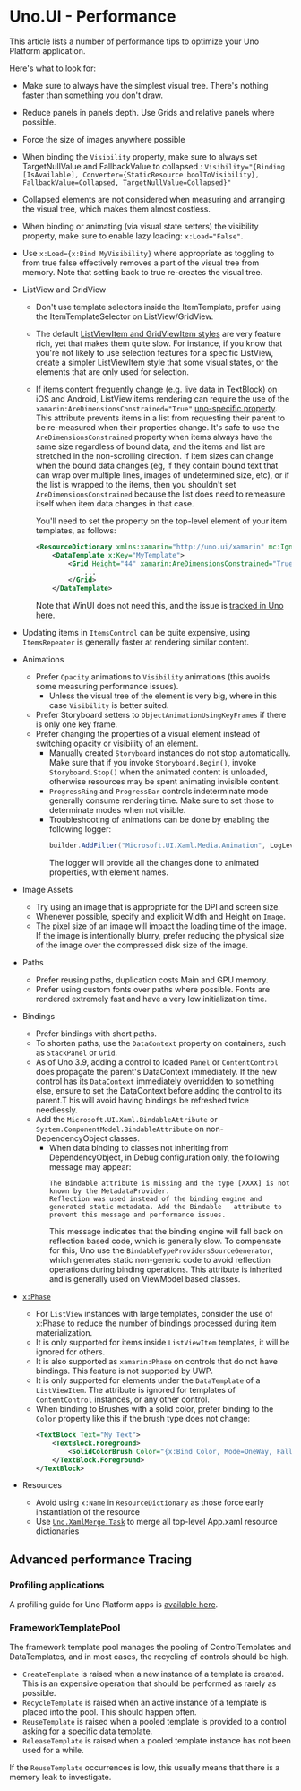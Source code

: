﻿# Uno.UI - Performance

This article lists a number of performance tips to optimize your Uno Platform application.

Here's what to look for:
- Make sure to always have the simplest visual tree. There's nothing faster than something you don't draw.
- Reduce panels in panels depth. Use Grids and relative panels where possible.
- Force the size of images anywhere possible
- When binding the `Visibility` property, make sure to always set TargetNullValue and FallbackValue to collapsed :
	`Visibility="{Binding [IsAvailable], Converter={StaticResource boolToVisibility}, FallbackValue=Collapsed, TargetNullValue=Collapsed}"`
- Collapsed elements are not considered when measuring and arranging the visual tree, which makes them almost costless.
- When binding or animating (via visual state setters) the visibility property, make sure to enable lazy loading:
	`x:Load="False"`.
- Use `x:Load={x:Bind MyVisibility}` where appropriate as toggling to from true false effectively removes a part of the visual tree from memory. Note that setting back to true re-creates the visual tree.
- ListView and GridView
	- Don't use template selectors inside the ItemTemplate, prefer using the ItemTemplateSelector on ListView/GridView.
	- The default [ListViewItem and GridViewItem styles](https://github.com/unoplatform/uno/blob/74b7d5d0e953fcdd94223f32f51665af7ce15c60/src/Uno.UI/UI/Xaml/Style/Generic/Generic.xaml#L951) are very feature rich, yet that makes them quite slow. For instance, if you know that you're not likely to use selection features for a specific ListView, create a simpler ListViewItem style that some visual states, or the elements that are only used for selection.
	- If items content frequently change (e.g. live data in TextBlock) on iOS and Android, ListView items rendering can require the use of the `xamarin:AreDimensionsConstrained="True"` [uno-specific property](https://github.com/unoplatform/uno/blob/7355d66f77777b57c660133d5ec011caaa810e29/src/Uno.UI/UI/Xaml/FrameworkElement.cs#L86). This attribute prevents items in a list from requesting their parent to be re-measured when their properties change. It's safe to use the `AreDimensionsConstrained` property when items always have the same size regardless of bound data, and the items and list are stretched in the non-scrolling direction. If item sizes can change when the bound data changes (eg, if they contain bound text that can wrap over multiple lines, images of undetermined size, etc), or if the list is wrapped to the items, then you shouldn't set `AreDimensionsConstrained` because the list does need to remeasure itself when item data changes in that case.

	  You'll need to set the property on the top-level element of your item templates, as follows:
		```xml
		<ResourceDictionary xmlns:xamarin="http://uno.ui/xamarin" mc:Ignorable="d xamarin" ...>
			<DataTemplate x:Key="MyTemplate">
				<Grid Height="44" xamarin:AreDimensionsConstrained="True">
					...
				</Grid>
			</DataTemplate>
		```
		Note that WinUI does not need this, and the issue is [tracked in Uno here](https://github.com/unoplatform/uno/issues/6910).

- Updating items in `ItemsControl` can be quite expensive, using `ItemsRepeater` is generally faster at rendering similar content.
- Animations
	- Prefer `Opacity` animations to `Visibility` animations (this avoids some measuring performance issues).
		- Unless the visual tree of the element is very big, where in this case `Visibility` is better suited.
	- Prefer Storyboard setters to `ObjectAnimationUsingKeyFrames` if there is only one key frame.
	- Prefer changing the properties of a visual element instead of switching opacity or visibility of an element.
        - Manually created `Storyboard` instances do not stop automatically. Make sure that if you invoke `Storyboard.Begin()`, invoke `Storyboard.Stop()` when the animated content is unloaded, otherwise resources may be spent animating invisible content.
		- `ProgressRing` and `ProgressBar` controls indeterminate mode generally consume rendering time. Make sure to set those to determinate modes when not visible.
		- Troubleshooting of animations can be done by enabling the following logger:
			```csharp
			builder.AddFilter("Microsoft.UI.Xaml.Media.Animation", LogLevel.Debug);
			```
			The logger will provide all the changes done to animated properties, with element names.

- Image Assets
	- Try using an image that is appropriate for the DPI and screen size.
    - Whenever possible, specify and explicit Width and Height on `Image`.
	- The pixel size of an image will impact the loading time of the image. If the image is intentionally blurry, prefer reducing the physical size of the image over
	  the compressed disk size of the image.
- Paths
	- Prefer reusing paths, duplication costs Main and GPU memory.
	- Prefer using custom fonts over paths where possible. Fonts are rendered extremely fast and have a very low initialization time.
- Bindings
	- Prefer bindings with short paths.
	- To shorten paths, use the `DataContext` property on containers, such as `StackPanel` or `Grid`.
	- As of Uno 3.9, adding a control to loaded `Panel` or `ContentControl` does propagate the parent's DataContext immediately. If the new control has its `DataContext` immediately overridden to something else, ensure to set the DataContext before adding the control to its parent.T his will avoid having bindings be refreshed twice needlessly.
	- Add the `Microsoft.UI.Xaml.BindableAttribute` or `System.ComponentModel.BindableAttribute` on non-DependencyObject classes.
		- When data binding to classes not inheriting from DependencyObject, in Debug configuration only, the following message may appear:
			```
			The Bindable attribute is missing and the type [XXXX] is not known by the MetadataProvider.
			Reflection was used instead of the binding engine and generated static metadata. Add the Bindable 	attribute to prevent this message and performance issues.
			```
			This message indicates that the binding engine will fall back on reflection based code, which is generally slow. To compensate for this, Uno use the `BindableTypeProvidersSourceGenerator`, which generates static non-generic code to avoid reflection operations during binding operations.
			This attribute is inherited and is generally used on ViewModel based classes.
- [`x:Phase`](https://docs.microsoft.com/en-us/windows/uwp/xaml-platform/x-phase-attribute)
	- For `ListView` instances with large templates, consider the use of x:Phase to reduce the number of bindings processed during item materialization.
	- It is only supported for items inside `ListViewItem` templates, it will be ignored for others.
	- It is also supported as `xamarin:Phase` on controls that do not have bindings. This feature is not supported by UWP.
	- It is only supported for elements under the `DataTemplate` of a `ListViewItem`. The
	attribute is ignored for templates of `ContentControl` instances, or any other control.
    - When binding to Brushes with a solid color, prefer binding to the `Color` property like this if the brush type does not change:
       ```xml
       <TextBlock Text="My Text">
           <TextBlock.Foreground>
               <SolidColorBrush Color="{x:Bind Color, Mode=OneWay, FallbackValue=Red}" />
           </TextBlock.Foreground>
       </TextBlock>
       ```
- Resources
    - Avoid using `x:Name` in `ResourceDictionary` as those force early instantiation of the resource
    - Use [`Uno.XamlMerge.Task`](https://github.com/unoplatform/uno.xamlmerge.task) to merge all top-level App.xaml resource dictionaries

## Advanced performance Tracing

### Profiling applications
A profiling guide for Uno Platform apps is [available here](articles/guides/profiling-applications.md).

### FrameworkTemplatePool
The framework template pool manages the pooling of ControlTemplates and DataTemplates, and in most cases, the recycling of controls should be high.

- `CreateTemplate` is raised when a new instance of a template is created. This is an expensive operation that should be performed as rarely as possible.
- `RecycleTemplate` is raised when an active instance of a template is placed into the pool. This should happen often.
- `ReuseTemplate` is raised when a pooled template is provided to a control asking for a specific data template.
- `ReleaseTemplate` is raised when a pooled template instance has not been used for a while.

If the `ReuseTemplate` occurrences is low, this usually means that there is a memory leak to investigate.
